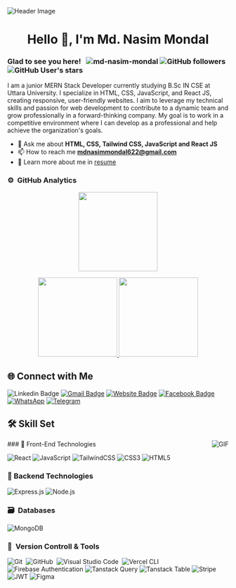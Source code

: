 <img src="https://i.ibb.co/x6mdZHx/Navy-Blue-Geometric-Technology-Linked-In-Banner-Final.png" alt="Header Image"/>
<h1 align="center">Hello 👋, I'm Md. Nasim Mondal</h1>
<h3 align="center" ></h3></h3>

### Glad to see you here! &nbsp; <img src="https://komarev.com/ghpvc/?username=md-nasim-mondal&label=Profile%20views&color=0e75b6&style=flat" alt="md-nasim-mondal" /> ![GitHub followers](https://img.shields.io/github/followers/md-nasim-mondal) ![GitHub User's stars](https://img.shields.io/github/stars/md-nasim-mondal)

I am a junior MERN Stack Developer currently studying B.Sc IN CSE at Uttara University. I specialize in HTML, CSS, JavaScript, and React JS, creating responsive, user-friendly websites. I aim to leverage my technical skills and passion for web development to contribute to a dynamic team and grow professionally in a forward-thinking company. My goal is to work in a competitive environment where I can develop as a professional and help achieve the organization&apos;s goals.

<!--<p align="left"> <a href="https://github.com/ryo-ma/github-profile-trophy"><img src="https://github-profile-trophy.vercel.app/?username=md-nasim-mondal" alt="md-nasim-mondal" /></a> </p>-->

- 💬 Ask me about **HTML, CSS, Tailwind CSS, JavaScript and React JS**
- 📫 How to reach me **mdnasimmondal622@gmail.com**
- 📄 Learn more about me in [resume](https://drive.google.com/file/d/1sTZr36o1IEOwKRYUAsDVpjXF4LMXtvEt/view?usp=sharing)

### ⚙️ &nbsp;GitHub Analytics
<p align="center">
  <img height="180em" src="https://github-readme-streak-stats.herokuapp.com/?user=md-nasim-mondal&theme=dark&hide_border=true"/>
</p>

<p align="center">
  <a href="https://github.com/md-nasim-mondal">
    <img height="180em" src="https://github-readme-stats-eight-theta.vercel.app/api?username=md-nasim-mondal&show_icons=true&theme=algolia&include_all_commits=true&count_private=true"/>
  </a>

  <a href="https://github.com/md-nasim-mondal">
    <img height="180em" src="https://github-readme-stats-eight-theta.vercel.app/api/top-langs/?username=md-nasim-mondal&layout=compact&langs_count=8&theme=algolia"/>
  </a>
</p>


## 🌐 Connect with Me

![Linkedin Badge](https://img.shields.io/badge/LinkedIn-blue?style=flat&logo=linkedin&labelColor=blue&link=https://www.linkedin.com/in/md-nasim-mondal)
[![Gmail Badge](https://img.shields.io/badge/Gmail-red?style=flat-square&logo=Gmail&logoColor=white&link=mailto:mdnasimmondal622@gmail.com)](mailto:mdnasimmondal622@gmail.com) 
[![Website Badge](https://img.shields.io/badge/-Website-47CCCC?style=flat&logo=Google-Chrome&logoColor=white&link=https://md-nasim-mondal-portfolio1.netlify.app)](https://md-nasim-mondal-portfolio1.netlify.app) 
[![Facebook Badge](https://img.shields.io/badge/-Facebook-1877f2?style=flat&logo=facebook&logoColor=white&link=https://facebook.com/md.nasim.mondal.737)](https://facebook.com/md.nasim.mondal.737)
[![WhatsApp](https://img.shields.io/badge/WhatsApp-25D366?style=flat-square&logo=whatsapp&logoColor=white)](https://wa.me/+8801627206676)
[![Telegram](https://img.shields.io/badge/Telegram-2CA5E0?style=flat-square&logo=telegram&logoColor=white)](https://t.me/mdnasimmondal)
<!-- [![Twitter Badge](https://img.shields.io/badge/-Twitter-1ca0f1?style=flat&labelColor=1ca0f1&logo=twitter&logoColor=white&link=https://twitter.com/md-nasim-mondal)](https://twitter.com/md-nasim-mondal)
[![Instagram Badge](https://img.shields.io/badge/-Instagram-E4405F?style=flat&logo=instagram&logoColor=white&link=https://instagram.com/m.a.n.u.m.a.n.o.j/)](https://instagram.com/m.a.n.u.m.a.n.o.j) -->

## 🛠️ Skill Set
<div>
<img align="right" alt="GIF" src="https://i.pinimg.com/originals/e4/26/70/e426702edf874b181aced1e2fa5c6cde.gif" />
</div>
### 🎨 Front-End Technologies

![React](https://img.shields.io/badge/react-%2320232a.svg?style=for-the-badge&logo=react&logoColor=%2361DAFB)
![JavaScript](https://img.shields.io/badge/javascript-%23323330.svg?style=for-the-badge&logo=javascript&logoColor=%23F7DF1E)
![TailwindCSS](https://img.shields.io/badge/tailwindcss-%2338B2AC.svg?style=for-the-badge&logo=tailwind-css&logoColor=white)
![CSS3](https://img.shields.io/badge/css3-%231572B6.svg?style=for-the-badge&logo=css3&logoColor=white)
![HTML5](https://img.shields.io/badge/html5-%23E34F26.svg?style=for-the-badge&logo=html5&logoColor=white)
<!--![TypeScript](https://img.shields.io/badge/typescript-%23007ACC.svg?style=for-the-badge&logo=typescript&logoColor=white)-->
<!--![SASS](https://img.shields.io/badge/sass-%23CC6699.svg?style=for-the-badge&logo=sass&logoColor=white)-->
<!-- ![Next.js](https://img.shields.io/badge/Next.js-%23000000.svg?style=for-the-badge&logo=next.js) -->

<!-- <img alt="Night Coding" src="https://raw.githubusercontent.com/AVS1508/AVS1508/master/assets/Night-Coding.gif" align="right"/> -->

### 🔧 Backend Technologies

![Express.js](https://img.shields.io/badge/express.js-%23404d59.svg?style=for-the-badge&logo=express&logoColor=%2361DAFB)
![Node.js](https://img.shields.io/badge/node.js-6DA55F?style=for-the-badge&logo=node.js&logoColor=white)
<!--![MongoDB](https://img.shields.io/badge/MongoDB-%234ea94b.svg?style=for-the-badge&logo=mongodb&logoColor=white)
![Mongoose](https://img.shields.io/badge/mongoose-%23880000.svg?style=for-the-badge&logo=mongoose&logoColor=white) -->

### 🗃 &nbsp;Databases

![MongoDB](https://img.shields.io/badge/MongoDB-%234ea94b.svg?style=for-the-badge&logo=mongodb&logoColor=white)&nbsp;


### 🧰 &nbsp;Version Controll & Tools 

![Git](https://img.shields.io/badge/git-%23F05033.svg?style=for-the-badge&logo=git&logoColor=white)&nbsp;
![GitHub](https://img.shields.io/badge/github-%23121011.svg?style=for-the-badge&logo=github&logoColor=white)&nbsp;
![Visual Studio Code](https://img.shields.io/badge/Visual%20Studio%20Code-0078d7.svg?style=for-the-badge&logo=visual-studio-code&logoColor=white)&nbsp;
![Vercel CLI](https://img.shields.io/badge/vercel%20cli-%23000000.svg?style=for-the-badge&logo=vercel&logoColor=white)
![Firebase Authentication](https://img.shields.io/badge/Firebase-Authentication-FFCA28?style=for-the-badge&logo=Firebase&logoColor=white&labelColor=dd2c00)
![Tanstack Query](https://img.shields.io/badge/tanstack%20query-%23FF4154.svg?style=for-the-badge&logo=react-query&logoColor=white)
![Tanstack Table](https://img.shields.io/badge/tanstack%20table-%23007ACC.svg?style=for-the-badge&logo=react-table&logoColor=white)
![Stripe](https://img.shields.io/badge/Stripe-%231e1e1e.svg?style=for-the-badge&logo=stripe&logoColor=%2364C4ED)
![JWT](https://img.shields.io/badge/JWT-black?style=for-the-badge&logo=JSON%20web%20tokens)
![Figma](https://img.shields.io/badge/Figma-F24E1E?style=for-the-badge&logo=figma&logoColor=white)
<!--![VS Code](https://img.shields.io/badge/VS%20Code-007ACC?style=for-the-badge&logo=visual-studio-code&logoColor=white)-->
